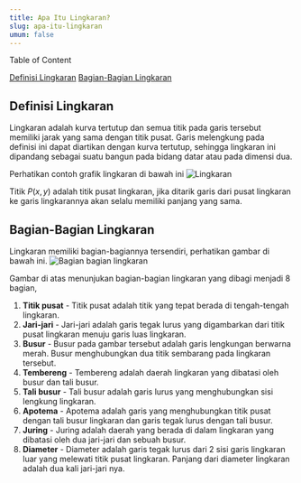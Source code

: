 ```yaml
---
title: Apa Itu Lingkaran?
slug: apa-itu-lingkaran
umum: false
---
```


<div class="">
  <p class="font-medium text-lg text-black mb-1">Table of Content</p>
  <div class="flex flex-col">
    <a class="text-violet-600 hover:text-violet-700" href="/smambo/materi/apa-itu-lingkaran#definisi-lingkaran">Definisi Lingkaran</a>
    <a class="text-violet-600 hover:text-violet-700" href="/smambo/materi/apa-itu-lingkaran#bagian-bagian-lingkaran">Bagian-Bagian Lingkaran</a>
  </div>
</div>

## Definisi Lingkaran

Lingkaran adalah kurva tertutup dan semua titik pada garis tersebut memiliki jarak
yang sama dengan titik pusat. Garis melengkung pada definisi ini dapat diartikan
dengan kurva tertutup, sehingga lingkaran ini dipandang sebagai suatu bangun
pada bidang datar atau pada dimensi dua.

Perhatikan contoh grafik lingkaran di bawah ini
![Lingkaran](/materi-images/apa-itu-lingkaran/Screenshot-2025-07-20-145153.png)

Titik $P(x, y)$ adalah titik pusat lingkaran, jika ditarik garis dari pusat lingkaran ke garis lingkarannya akan selalu memiliki panjang yang sama.

## Bagian-Bagian Lingkaran

Lingkaran memiliki bagian-bagiannya tersendiri, perhatikan gambar di bawah ini.
![Bagian bagian lingkaran](/materi-images/apa-itu-lingkaran/Lingkaran-1.jpg)

Gambar di atas menunjukan bagian-bagian lingkaran yang dibagi menjadi 8 bagian,

1. **Titik pusat** - Titik pusat adalah titik yang tepat berada di tengah-tengah lingkaran.
2. **Jari-jari** - Jari-jari adalah garis tegak lurus yang digambarkan dari titik pusat lingkaran menuju garis luas lingkaran.
3. **Busur** - Busur pada gambar tersebut adalah garis lengkungan berwarna merah. Busur menghubungkan dua titik sembarang pada lingkaran tersebut.
4. **Tembereng** - Tembereng adalah daerah lingkaran yang dibatasi oleh busur dan tali busur.
5. **Tali busur** - Tali busur adalah garis lurus yang menghubungkan sisi lengkung lingkaran.
6. **Apotema** - Apotema adalah garis yang menghubungkan titik pusat dengan tali busur lingkaran dan garis tegak lurus dengan tali busur.
7. **Juring** - Juring adalah daerah yang berada di dalam lingkaran yang dibatasi oleh dua jari-jari dan sebuah busur.
8. **Diameter** - Diameter adalah garis tegak lurus dari 2 sisi garis lingkaran luar yang melewati titik pusat lingkaran. Panjang dari diameter lingkaran adalah dua kali jari-jari nya.
